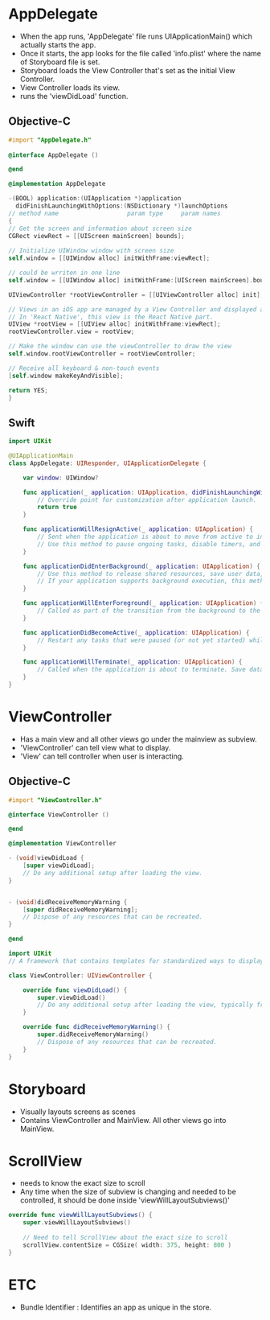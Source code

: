 # AppDelegate

- When the app runs, 'AppDelegate' file runs UIApplicationMain() which actually starts the app.
- Once it starts, the app looks for the file called 'info.plist' where the name of Storyboard file is set. 
- Storyboard loads the View Controller that's set as the initial View Controller.
- View Controller loads its view.
- runs the 'viewDidLoad' function.

## Objective-C

```objective-c 
#import "AppDelegate.h"
  
@interface AppDelegate ()

@end

@implementation AppDelegate

-(BOOL) application:(UIApplication *)application
  didFinishLaunchingWithOptions:(NSDictionary *)launchOptions
// method name                   param type     param names 
{
// Get the screen and information about screen size 
CGRect viewRect = [[UIScreen mainScreen] bounds];
    
// Initialize UIWindow window with screen size 
self.window = [[UIWindow alloc] initWithFrame:viewRect];

// could be wrriten in one line 
self.window = [[UIWindow alloc] initWithFrame:[UIScreen mainScreen].bounds];

UIViewController *rootViewController = [[UIViewController alloc] init];

// Views in an iOS app are managed by a View Controller and displayed as subviews of a Window.
// In 'React Native', this view is the React Native part.
UIView *rootView = [[UIView alloc] initWithFrame:viewRect];
rootViewController.view = rootView;

// Make the window can use the viewController to draw the view 
self.window.rootViewController = rootViewController;

// Receive all keyboard & non-touch events
[self.window makeKeyAndVisible];

return YES;
}
```

## Swift

```swift
import UIKit

@UIApplicationMain
class AppDelegate: UIResponder, UIApplicationDelegate {

    var window: UIWindow?

    func application(_ application: UIApplication, didFinishLaunchingWithOptions launchOptions: [UIApplicationLaunchOptionsKey: Any]?) -> Bool {
        // Override point for customization after application launch.
        return true
    }

    func applicationWillResignActive(_ application: UIApplication) {
        // Sent when the application is about to move from active to inactive state. This can occur for certain types of temporary interruptions (such as an incoming phone call or SMS message) or when the user quits the application and it begins the transition to the background state.
        // Use this method to pause ongoing tasks, disable timers, and invalidate graphics rendering callbacks. Games should use this method to pause the game.
    }

    func applicationDidEnterBackground(_ application: UIApplication) {
        // Use this method to release shared resources, save user data, invalidate timers, and store enough application state information to restore your application to its current state in case it is terminated later.
        // If your application supports background execution, this method is called instead of applicationWillTerminate: when the user quits.
    }

    func applicationWillEnterForeground(_ application: UIApplication) {
        // Called as part of the transition from the background to the active state; here you can undo many of the changes made on entering the background.
    }

    func applicationDidBecomeActive(_ application: UIApplication) {
        // Restart any tasks that were paused (or not yet started) while the application was inactive. If the application was previously in the background, optionally refresh the user interface.
    }

    func applicationWillTerminate(_ application: UIApplication) {
        // Called when the application is about to terminate. Save data if appropriate. See also applicationDidEnterBackground:.
    }
}
```

# ViewController
- Has a main view and all other views go under the mainview as subview.
- 'ViewController' can tell view what to display.
- 'View' can tell controller when user is interacting.

## Objective-C

```objective-c
#import "ViewController.h"

@interface ViewController ()

@end

@implementation ViewController

- (void)viewDidLoad {
    [super viewDidLoad];
    // Do any additional setup after loading the view.
}


- (void)didReceiveMemoryWarning {
    [super didReceiveMemoryWarning];
    // Dispose of any resources that can be recreated.
}

@end

```

```swift
import UIKit
// A framework that contains templates for standardized ways to display data in an app. Such as Text, Images, Button ... so on.

class ViewController: UIViewController {

    override func viewDidLoad() {
        super.viewDidLoad()
        // Do any additional setup after loading the view, typically from a nib.
    }

    override func didReceiveMemoryWarning() {
        super.didReceiveMemoryWarning()
        // Dispose of any resources that can be recreated.
    }
}
```

# Storyboard
- Visually layouts screens as scenes
- Contains ViewController and MainView. All other views go into MainView. 

# ScrollView 
- needs to know the exact size to scroll 
- Any time when the size of subview is changing and needed to be controlled, it should be done inside 'viewWillLayoutSubviews()'

```swift
override func viewWillLayoutSubviews() {
    super.viewWillLayoutSubviews()
        
    // Need to tell ScrollView about the exact size to scroll
    scrollView.contentSize = CGSize( width: 375, height: 800 )
}
```

# ETC

- Bundle Identifier : Identifies an app as unique in the store.